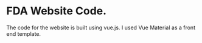 # FDA Website Code. 

The code for the website is built using vue.js.
I used Vue Material as a front end template.

